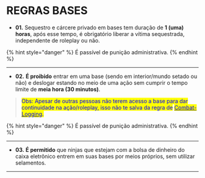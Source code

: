 # REGRAS BASES

* **01.** Sequestro e cárcere privado em bases tem duração de **1 (uma) horas**, após esse tempo, é obrigatório liberar a vítima sequestrada, independente de roleplay ou não.

{% hint style="danger" %}
É passível de punição administrativa.
{% endhint %}

***

* **02.** **É proibido** entrar em uma base (sendo em interior/mundo setado ou não) e deslogar estando no meio de uma ação sem cumprir o tempo limite de **meia hora (30 minutos)**.

> <mark style="color:blue;">Obs: Apesar de outras pessoas não terem acesso a base para dar continuidade na ação/roleplay, isso não te salva da regra de</mark> [<mark style="color:blue;">Combat-Logging</mark>](../regras-gerais/combat-logging.md)<mark style="color:blue;">.</mark>

{% hint style="danger" %}
É passível de punição administrativa.
{% endhint %}

***

* **03.** **É permitido** que ninjas que estejam com a bolsa de dinheiro do caixa eletrônico entrem em suas bases por meios próprios, sem utilizar selamentos.

***
